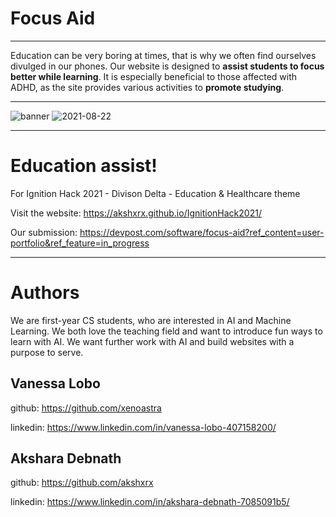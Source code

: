 # Focus Aid
** **
Education can be very boring at times, that is why we often find ourselves divulged in our phones. 
Our website is designed to **assist students to focus better while learning**. It is especially beneficial 
to those affected with ADHD, as the site provides various activities to **promote studying**.
** **
![banner](https://user-images.githubusercontent.com/70068533/130339371-82124cdc-69f8-48f0-b134-cd8a04dec2cb.png)
![2021-08-22](https://user-images.githubusercontent.com/70068533/130344085-8a6cf67f-667e-4bf6-96c3-6e9f60da26be.png)
** **
# Education assist!
For Ignition Hack 2021 - Divison Delta - Education & Healthcare theme

Visit the website: https://akshxrx.github.io/IgnitionHack2021/

Our submission: https://devpost.com/software/focus-aid?ref_content=user-portfolio&ref_feature=in_progress
** **
# Authors

We are first-year CS students, who are interested in AI and Machine Learning. We both love the teaching 
field and want to introduce fun ways to learn with AI. We want further work with AI and build websites 
with a purpose to serve.

## Vanessa Lobo
github: https://github.com/xenoastra

linkedin: https://www.linkedin.com/in/vanessa-lobo-407158200/

## Akshara Debnath
github: https://github.com/akshxrx

linkedin: https://www.linkedin.com/in/akshara-debnath-7085091b5/
